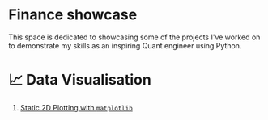 # Finance showcase

This space is dedicated to showcasing some of the projects I've worked on to demonstrate my skills as an inspiring Quant
engineer using Python.

#  📈 Data Visualisation

1.  [Static 2D Plotting with `matplotlib`](static-2d-plotting.ipynb)